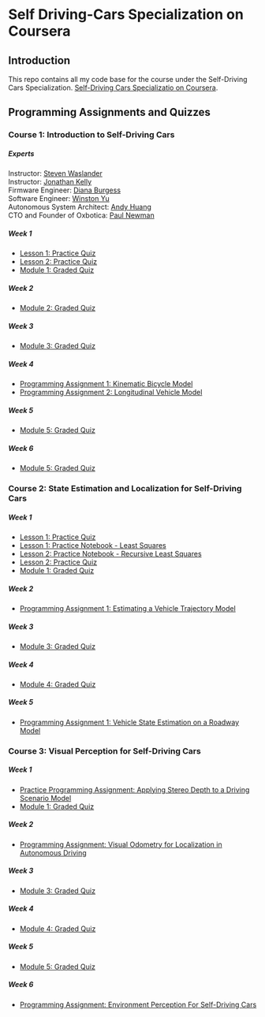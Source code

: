 # Self Driving-Cars Specialization on Coursera

## Introduction
This repo contains all my code base for the course under the Self-Driving Cars Specialization. [Self-Driving Cars Specializatio on Coursera](https://www.coursera.org/specializations/self-driving-cars).

## Programming Assignments and Quizzes

### Course 1: Introduction to Self-Driving Cars

##### Experts
Instructor: [Steven Waslander](https://scholar.google.com/citations?user=jY_Bcd8AAAAJ&hl=en)\
Instructor: [Jonathan Kelly](https://scholar.google.co.in/citations?user=KtSR8_0AAAAJ&hl=en)\
Firmware Engineer: [Diana Burgess ](https://www.linkedin.com/in/dkvandenberg/https://www.linkedin.com/in/dkvandenberg/)\
Software Engineer: [Winston Yu]()\
Autonomous System Architect: [Andy Huang]()\
CTO and Founder of Oxbotica: [Paul Newman](https://uk.linkedin.com/in/paul-newman-13457b15b)

##### Week 1
  - [Lesson 1: Practice Quiz ](https://github.com/chaitanya-yeole/self-driving-cars-specialization/blob/main/introduction-to-self-driving-cars/W1/Lesson%201%20-%20Practice%20Quiz.pdf)
  - [Lesson 2: Practice Quiz ](https://github.com/chaitanya-yeole/self-driving-cars-specialization/blob/main/introduction-to-self-driving-cars/W1/Lesson%202%20-%20Practice%20Quiz.pdf)
  - [Module 1: Graded Quiz ](https://github.com/chaitanya-yeole/self-driving-cars-specialization/blob/main/introduction-to-self-driving-cars/W1/Module%201%20-%20Graded%20Quiz.pdf)

##### Week 2
 - [Module 2: Graded Quiz](https://github.com/chaitanya-yeole/self-driving-cars-specialization/blob/main/introduction-to-self-driving-cars/W2/Module%202%20-%20Graded%20Quiz.pdf)

##### Week 3
 - [Module 3: Graded Quiz](https://github.com/chaitanya-yeole/self-driving-cars-specialization/blob/main/introduction-to-self-driving-cars/W3/Module%203%20-%20Graded%20Quiz.pdf)

##### Week 4 
 - [Programming Assignment 1: Kinematic Bicycle Model](https://github.com/chaitanya-yeole/self-driving-cars-specialization/blob/main/introduction-to-self-driving-cars/W4/Kinematic_Bicycle_Model.ipynb)
 - [Programming Assignment 2: Longitudinal Vehicle Model](https://github.com/chaitanya-yeole/self-driving-cars-specialization/blob/main/introduction-to-self-driving-cars/W4/Longitudinal_Vehicle_Model.ipynb)

##### Week 5
 - [Module 5: Graded Quiz](https://github.com/chaitanya-yeole/self-driving-cars-specialization/blob/main/introduction-to-self-driving-cars/W5/Module%205%20-%20Graded%20Quiz.pdf)

##### Week 6
 - [Module 5: Graded Quiz](https://github.com/chaitanya-yeole/self-driving-cars-specialization/blob/main/introduction-to-self-driving-cars/W6/Module%206%20-%20Graded%20Quiz.pdf)

### Course 2: State Estimation and Localization for Self-Driving Cars
##### Week 1
  - [Lesson 1: Practice Quiz ](https://github.com/chaitanya-yeole/self-driving-cars-specialization/blob/main/state-estimation-and-localization-for-self-driving-cars/W1/Lesson%201%20-%20Practice%20Quiz.pdf)
  - [Lesson 1: Practice Notebook - Least Squares](https://github.com/chaitanya-yeole/self-driving-cars-specialization/blob/main/state-estimation-and-localization-for-self-driving-cars/W1/Lesson%201%20-%20Practice%20Notebook%20Least%20Squares.ipynb)
  - [Lesson 2: Practice Notebook - Recursive Least Squares](www.google.com)
  - [Lesson 2: Practice Quiz ](https://github.com/chaitanya-yeole/self-driving-cars-specialization/blob/main/state-estimation-and-localization-for-self-driving-cars/W1/Lesson%202%20-%20Practice%20Quiz.pdf)
  - [Module 1: Graded Quiz](https://github.com/chaitanya-yeole/self-driving-cars-specialization/blob/main/state-estimation-and-localization-for-self-driving-cars/W1/Module%201%20-%20Graded%20Quiz.pdf)

##### Week 2
 - [Programming Assignment 1: Estimating a Vehicle Trajectory Model](https://github.com/chaitanya-yeole/self-driving-cars-specialization/blob/main/introduction-to-self-driving-cars/W4/Longitudinal_Vehicle_Model.ipynb)

##### Week 3
  - [Module 3: Graded Quiz](https://github.com/chaitanya-yeole/self-driving-cars-specialization/blob/main/state-estimation-and-localization-for-self-driving-cars/W3/Module%203%20-%20Graded%20Quiz.pdf)

##### Week 4
  - [Module 4: Graded Quiz](https://github.com/chaitanya-yeole/self-driving-cars-specialization/blob/main/state-estimation-and-localization-for-self-driving-cars/W4/Module%204%20-%20Graded%20Quiz.pdf)

##### Week 5
 - [Programming Assignment 1: Vehicle State Estimation on a Roadway Model](https://github.com/chaitanya-yeole/self-driving-cars-specialization/blob/main/state-estimation-and-localization-for-self-driving-cars/W5/final_project/es_ekf.ipynb)

### Course 3: Visual Perception for Self-Driving Cars
##### Week 1
 - [Practice Programming Assignment: Applying Stereo Depth to a Driving Scenario Model](https://github.com/chaitanya-yeole/self-driving-cars-specialization/blob/main/visual-perception-for-self-driving-cars/W1/Applying_Stereo_Depth_to_a_Driving_Scenario_practice_assignment.ipynb)
 - [Module 1: Graded Quiz](https://github.com/chaitanya-yeole/self-driving-cars-specialization/blob/main/visual-perception-for-self-driving-cars/W1/Module%201%20-%20Graded%20Quiz.pdf)

##### Week 2
 - [Programming Assignment: Visual Odometry for Localization in Autonomous Driving ](https://github.com/chaitanya-yeole/self-driving-cars-specialization/blob/main/visual-perception-for-self-driving-cars/W2/visual_odometry_for_localization_in_autonomous_driving.ipynb)

##### Week 3
- [Module 3: Graded Quiz](https://github.com/chaitanya-yeole/self-driving-cars-specialization/blob/main/visual-perception-for-self-driving-cars/W3/Module%203%20-%20Graded%20Quiz.pdf)

##### Week 4
- [Module 4: Graded Quiz](https://github.com/chaitanya-yeole/self-driving-cars-specialization/blob/main/visual-perception-for-self-driving-cars/W4/Module%204%20-%20Graded%20Quiz.pdf)

##### Week 5
- [Module 5: Graded Quiz](https://github.com/chaitanya-yeole/self-driving-cars-specialization/blob/main/visual-perception-for-self-driving-cars/W5/Module%205%20-%20Graded%20Quiz.pdf)

##### Week 6
 - [Programming Assignment: Environment Perception For Self-Driving Cars ](https://github.com/chaitanya-yeole/self-driving-cars-specialization/blob/main/visual-perception-for-self-driving-cars/W6/final_project/Environment%20Perception%20For%20Self-Driving%20Cars%20-%20Learner%20-%20v1.ipynb)
 
 